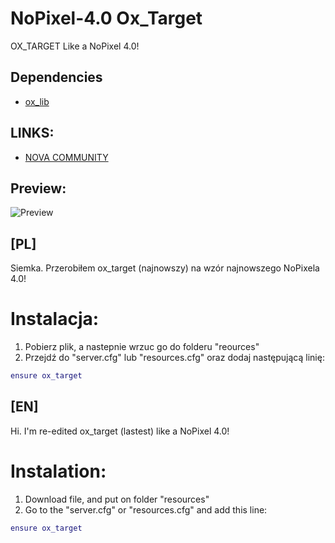 # NoPixel-4.0 Ox_Target
OX_TARGET Like a NoPixel 4.0! 

## Dependencies

- [ox_lib](https://github.com/overextended/ox_lib)

## LINKS:

- [NOVA COMMUNITY](https://discord.gg/ZM3MgDhhkb)


## Preview:
![Preview](https://i.imgur.com/uEmXrfg.png)



## [PL]


Siemka. Przerobiłem ox_target (najnowszy) na wzór najnowszego NoPixela 4.0!

# Instalacja:

1. Pobierz plik, a nastepnie wrzuc go do folderu "reources"
2. Przejdź do "server.cfg" lub "resources.cfg" oraz dodaj następującą linię:
```lua
ensure ox_target
```

## [EN]

Hi. I'm re-edited ox_target (lastest) like a NoPixel 4.0!

# Instalation:

1. Download file, and put on folder "resources"
2. Go to the "server.cfg" or "resources.cfg" and add this line:
```lua
ensure ox_target
```
